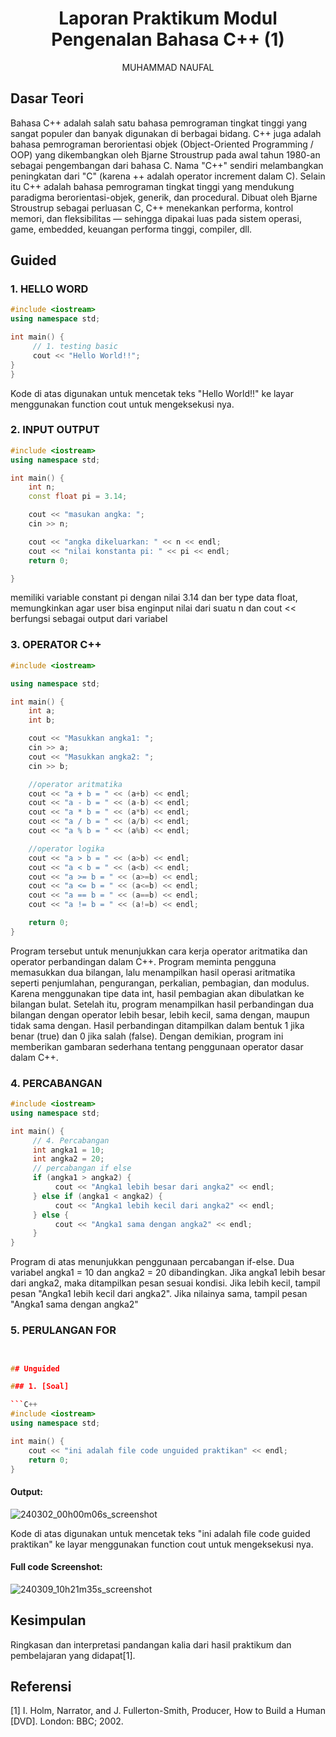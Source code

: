 # <h1 align="center">Laporan Praktikum Modul Pengenalan Bahasa C++ (1)</h1>
<p align="center">MUHAMMAD NAUFAL</p>

## Dasar Teori

Bahasa C++ adalah salah satu bahasa pemrograman tingkat tinggi yang sangat populer dan banyak digunakan di berbagai bidang. C++ juga adalah bahasa pemrograman berorientasi objek (Object-Oriented Programming / OOP) yang dikembangkan oleh Bjarne Stroustrup pada awal tahun 1980-an sebagai pengembangan dari bahasa C. Nama "C++" sendiri melambangkan peningkatan dari "C" (karena ++ adalah operator increment dalam C). Selain itu C++ adalah bahasa pemrograman tingkat tinggi yang mendukung paradigma berorientasi-objek, generik, dan procedural. Dibuat oleh Bjarne Stroustrup sebagai perluasan C, C++ menekankan performa, kontrol memori, dan fleksibilitas — sehingga dipakai luas pada sistem operasi, game, embedded, keuangan performa tinggi, compiler, dll.

## Guided 

### 1. HELLO WORD

```C++
#include <iostream> 
using namespace std;

int main() {
     // 1. testing basic
     cout << "Hello World!!";
}
}
```
Kode di atas digunakan untuk mencetak teks "Hello World!!" ke layar menggunakan function cout untuk mengeksekusi nya.

### 2. INPUT OUTPUT
```C++
#include <iostream>
using namespace std;

int main() {
    int n;
    const float pi = 3.14;

    cout << "masukan angka: ";
    cin >> n;

    cout << "angka dikeluarkan: " << n << endl;
    cout << "nilai konstanta pi: " << pi << endl;
    return 0;

}
```
memiliki variable constant pi dengan nilai 3.14 dan ber type data float, memungkinkan agar user bisa enginput nilai dari suatu n dan cout << berfungsi sebagai output dari variabel

### 3. OPERATOR C++
```C++
#include <iostream>

using namespace std;

int main() {
    int a;
    int b;

    cout << "Masukkan angka1: ";
    cin >> a;
    cout << "Masukkan angka2: ";
    cin >> b;

    //operator aritmatika
    cout << "a + b = " << (a+b) << endl;
    cout << "a - b = " << (a-b) << endl;
    cout << "a * b = " << (a*b) << endl;
    cout << "a / b = " << (a/b) << endl;
    cout << "a % b = " << (a%b) << endl;

    //operator logika 
    cout << "a > b = " << (a>b) << endl;
    cout << "a < b = " << (a<b) << endl;
    cout << "a >= b = " << (a>=b) << endl;
    cout << "a <= b = " << (a<=b) << endl;
    cout << "a == b = " << (a==b) << endl;
    cout << "a != b = " << (a!=b) << endl;

    return 0;
}
```
Program tersebut untuk menunjukkan cara kerja operator aritmatika dan operator perbandingan dalam C++. Program meminta pengguna memasukkan dua bilangan, lalu menampilkan hasil operasi aritmatika seperti penjumlahan, pengurangan, perkalian, pembagian, dan modulus. Karena menggunakan tipe data int, hasil pembagian akan dibulatkan ke bilangan bulat. Setelah itu, program menampilkan hasil perbandingan dua bilangan dengan operator lebih besar, lebih kecil, sama dengan, maupun tidak sama dengan. Hasil perbandingan ditampilkan dalam bentuk 1 jika benar (true) dan 0 jika salah (false). Dengan demikian, program ini memberikan gambaran sederhana tentang penggunaan operator dasar dalam C++.

### 4. PERCABANGAN
```C++
#include <iostream>
using namespace std;

int main() {
     // 4. Percabangan
     int angka1 = 10;
     int angka2 = 20;
     // percabangan if else
     if (angka1 > angka2) {
          cout << "Angka1 lebih besar dari angka2" << endl;
     } else if (angka1 < angka2) {
          cout << "Angka1 lebih kecil dari angka2" << endl;
     } else {
          cout << "Angka1 sama dengan angka2" << endl;
     }
}
```
Program di atas menunjukkan penggunaan percabangan if-else. Dua variabel angka1 = 10 dan angka2 = 20 dibandingkan. Jika angka1 lebih besar dari angka2, maka ditampilkan pesan sesuai kondisi. Jika lebih kecil, tampil pesan "Angka1 lebih kecil dari angka2". Jika nilainya sama, tampil pesan "Angka1 sama dengan angka2"

### 5. PERULANGAN FOR
```C++


## Unguided 

### 1. [Soal]

```C++
#include <iostream>
using namespace std;

int main() {
    cout << "ini adalah file code unguided praktikan" << endl;
    return 0;
}
```
#### Output:
![240302_00h00m06s_screenshot](https://github.com/suxeno/Struktur-Data-Assignment/assets/111122086/6d1727a8-fb77-4ecf-81ff-5de9386686b7)

Kode di atas digunakan untuk mencetak teks "ini adalah file code guided praktikan" ke layar menggunakan function cout untuk mengeksekusi nya.

#### Full code Screenshot:
![240309_10h21m35s_screenshot](https://github.com/suxeno/Struktur-Data-Assignment/assets/111122086/41e9641c-ad4e-4e50-9ca4-a0215e336b04)


## Kesimpulan
Ringkasan dan interpretasi pandangan kalia dari hasil praktikum dan pembelajaran yang didapat[1].

## Referensi
[1] I. Holm, Narrator, and J. Fullerton-Smith, Producer, How to Build a Human [DVD]. London: BBC; 2002.

